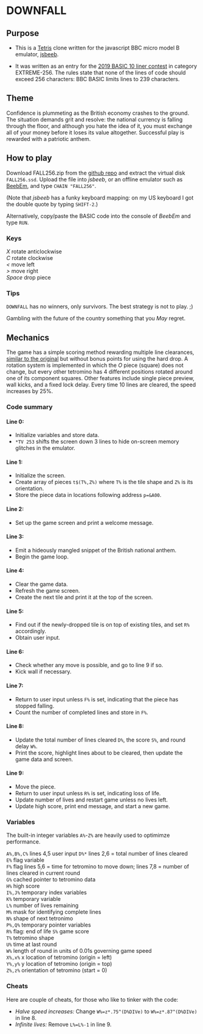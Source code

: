 # DOWNFALL

## Purpose

* This is a [Tetris](https://tetris.wiki/) clone written for the javascript BBC micro model B emulator, [jsbeeb](https://bbc.godbolt.org/).

* It was written as an entry for the [2019 BASIC 10 liner contest](http://gkanold.wixsite.com/homeputerium/kopie-von-basic-10liners-2019) in category EXTREME-256. The rules state that none of the lines of code should exceed 256 characters: BBC BASIC limits lines to 239 characters.

## Theme

Confidence is plummeting as the British economy crashes to the ground. The situation demands grit and resolve: the national currency is falling through the floor, and although you hate the idea of it, you must exchange all of your money before it loses its value altogether. Successful play is rewarded with a patriotic anthem.

## How to play

Download FALL256.zip from the [github repo](https://github.com/t0mpr1c3/DOWNFALL) and extract the virtual disk `FALL256.ssd`. Upload the file into *jsbeeb*, or an offline emulator such as [BeebEm](https://en.wikipedia.org/wiki/BeebEm), and type `CHAIN "FALL256"`. 

(Note that *jsbeeb* has a funky keyboard mapping: on my US keyboard I got the double quote by typing `SHIFT-2`.)

Alternatively, copy/paste the BASIC code into the console of *BeebEm* and type `RUN`.

### Keys

*X* rotate anticlockwise  
*C* rotate clockwise  
*<* move left  
*>* move right  
*Space* drop piece

### Tips

`DOWNFALL` has no winners, only survivors. The best strategy is not to play. ;)

Gambling with the future of the country something that you *May* regret.

## Mechanics

The game has a simple scoring method rewarding multiple line clearances, [similar to the original](https://tetris.wiki/Scoring) but without bonus points for using the hard drop. A rotation system is implemented in which the *O* piece (square) does not change, but every other tetromino has 4 different positions rotated around one of its component squares. Other features include single piece preview, wall kicks, and a fixed lock delay. Every time 10 lines are cleared, the speed increases by 25%.

### Code summary

#### Line 0:  
* Initialize variables and store data.  
* `*TV 253` shifts the screen down 3 lines to hide on-screen memory glitches in the emulator.  

#### Line 1:  
* Initialize the screen.  
* Create array of pieces `t$(T%,Z%)` where `T%` is the tile shape and `Z%` is its orientation.  
* Store the piece data in locations following address `p=&A00`.

#### Line 2:  
* Set up the game screen and print a welcome message.  

#### Line 3:  
* Emit a hideously mangled snippet of the British national anthem.  
* Begin the game loop.  

#### Line 4:  
* Clear the game data.  
* Refresh the game screen.  
* Create the next tile and print it at the top of the screen.  

#### Line 5:  
* Find out if the newly-dropped tile is on top of existing tiles, and set `R%` accordingly.  
* Obtain user input.  

#### Line 6:  
* Check whether any move is possible, and go to line 9 if so.  
* Kick wall if necessary.  

#### Line 7:  
* Return to user input unless `F%` is set, indicating that the piece has stopped falling.  
* Count the number of completed lines and store in `F%`.  

#### Line 8:  
* Update the total number of lines cleared `D%`, the score `S%`, and round delay `W%`.  
* Print the score, highlight lines about to be cleared, then update the game data and screen.  

#### Line 9:  
* Move the piece.  
* Return to user input unless `R%` is set, indicating loss of life.  
* Update number of lives and restart game unless no lives left.  
* Update high score, print end message, and start a new game.  

### Variables

The built-in integer variables `A%`-`Z%` are heavily used to optimimze performance.

`A%,B%,C%` lines 4,5 user input 
`D%*` lines 2,6 = total number of lines cleared  
`E%` flag variable   
`F%` flag lines 5,6 = time for tetromino to move down; lines 7,8 = number of lines cleared in current round  
`G%` cached pointer to tetromino data  
`H%` high score    
`I%,J%` temporary index variables  
`K%` temporary variable  
`L%` number of lives remaining  
`M%` mask for identifying complete lines  
`N%` shape of next tetronimo  
`P%,Q%` temporary pointer variables  
`R%` flag: end of life
`S%` game score  
`T%` tetromino shape  
`U%` time at last round  
`W%` length of round in units of 0.01s governing game speed  
`X%,x%` x location of tetromino (origin = left)  
`Y%,y%` y location of tetromino (origin = top)  
`Z%,z%` orientation of tetromino (start = 0)  

### Cheats

Here are couple of cheats, for those who like to tinker with the code:

* *Halve speed increases:* Change `W%=z*.75^(D%DIVe)` to `W%=z*.87^(D%DIVe)` in line 8.  
* *Infinite lives:* Remove `L%=L%-1` in line 9.  

